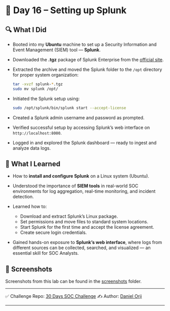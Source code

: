 # 📅 Day 16 – Setting up Splunk

## 🔍 What I Did

* Booted into my **Ubuntu** machine to set up a Security Information and Event Management (SIEM) tool — **Splunk**.

* Downloaded the **.tgz** package of Splunk Enterprise from the [official site](https://www.splunk.com/en_us/download/splunk-enterprise.html).

* Extracted the archive and moved the Splunk folder to the `/opt` directory for proper system organization:

  ```bash
  tar -xvzf splunk-*.tgz
  sudo mv splunk /opt/
  ```

* Initiated the Splunk setup using:

  ```bash
  sudo /opt/splunk/bin/splunk start --accept-license
  ```

* Created a Splunk admin username and password as prompted.

* Verified successful setup by accessing Splunk’s web interface on `http://localhost:8000`.

* Logged in and explored the Splunk dashboard — ready to ingest and analyze data logs.

## 🧠 What I Learned

* How to **install and configure Splunk** on a Linux system (Ubuntu).
* Understood the importance of **SIEM tools** in real-world SOC environments for log aggregation, real-time monitoring, and incident detection.
* Learned how to:

  * Download and extract Splunk’s Linux package.
  * Set permissions and move files to standard system locations.
  * Start Splunk for the first time and accept the license agreement.
  * Create secure login credentials.
* Gained hands-on exposure to **Splunk’s web interface**, where logs from different sources can be collected, searched, and visualized — an essential skill for SOC Analysts.

## 📸 Screenshots

Screenshots from this lab can be found in the [screenshots](./screenshots) folder.

---

✅ Challenge Repo: [30 Days SOC Challenge](https://github.com/0xrajneesh/30-Days-SOC-Challenge-Beginner)
✍️ Author: [Daniel Orji](https://www.linkedin.com/in/danielorji1542002)

---
